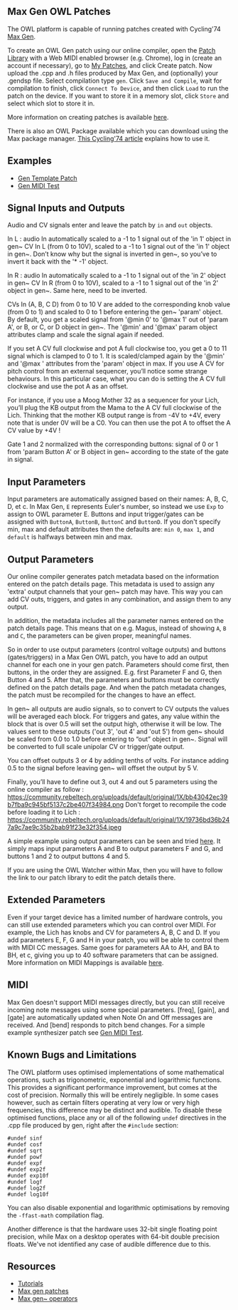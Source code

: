 ## Max Gen OWL Patches

The OWL platform is capable of running patches created with Cycling'74 [Max Gen](https://cycling74.com/tutorials/gen~-for-beginners-part-1-a-place-to-start).

To create an OWL Gen patch using our online compiler, open the [Patch Library](https://www.rebeltech.org/patch-library/) with a Web MIDI enabled browser (e.g. Chrome), log in (create an account if necessary), go to [My Patches](https://www.rebeltech.org/patch-library/patches/my-patches/), and click Create patch. Now upload the .cpp and .h files produced by Max Gen, and (optionally) your .gendsp file. Select compilation type `gen`. Click `Save and Compile`, wait for compilation to finish, click `Connect To Device`, and then click `Load` to run the patch on the device. If you want to store it in a memory slot, click `Store` and select which slot to store it in.

More information on creating patches is available [here](../OWL_Patches/Creating_Patches.md).

There is also an OWL Package available which you can download using the Max package manager. [This Cycling'74 article](https://cycling74.com/articles/review-getting-to-know-the-owl-pedal-part-2) explains how to use it.

## Examples

* [Gen Template Patch](https://www.rebeltech.org/patch-library/patch/GenTemplate)
* [Gen MIDI Test](https://www.rebeltech.org/patch-library/patch/Gen_MIDI_Test)

## Signal Inputs and Outputs

Audio and CV signals enter and leave the patch by `in` and `out` objects.

In L : audio In automatically scaled to a -1 to 1 signal out of the 'in 1' object in gen~
       CV In L (from 0 to 10V), scaled to a -1 to 1 signal out of the 'in 1' object in gen~. Don’t know why but the signal is inverted in gen~, so you’ve to invert it back with the '* -1' object.

In R : audio In automatically scaled to a -1 to 1 signal out of the 'in 2' object in gen~
       CV In R (from 0 to 10V), scaled to a -1 to 1 signal out of the 'in 2' object in gen~. Same here, need to be inverted.

CVs In (A, B, C D) from 0 to 10 V are added to the corresponding knob value (from 0 to 1) and scaled to 0 to 1 before entering the gen~ 'param' object.
By default, you get a scaled signal from '@min 0' to '@max 1' out of 'param A', or B, or C, or D object in gen~. The '@min' and '@max' param object attributes clamp and scale the signal again if needed.

If you set A CV full clockwise and pot A full clockwise too, you get a 0 to 11 signal which is clamped to 0 to 1. It is scaled/clamped again by the '@min' and '@max ' attributes from the 'param' object in max. If you use A CV for pitch control from an external sequencer, you’ll notice some strange behaviours. In this particular case, what you can do is setting the A CV full clockwise and use the pot A as an offset.

For instance, if you use a Moog Mother 32 as a sequencer for your Lich, you’ll plug the KB output from the Mama to the A CV full clockwise of the Lich. Thinking that the mother KB output range is from -4V to +4V, every note that is under 0V will be a C0. You can then use the pot A to offset the A CV value by +4V !

Gate 1 and 2 normalized with the corresponding buttons: signal of 0 or 1 from 'param Button A' or B object in gen~ according to the state of the gate in signal.

## Input Parameters

Input parameters are automatically assigned based on their names: A, B, C, D, et c. In Max Gen, `E` represents Euler's number, so instead we use `Exp` to assign to OWL parameter E. Buttons and input trigger/gates can be assigned with `ButtonA`, `ButtonB`, `ButtonC` and `ButtonD`. If you don't specify min, max and default attributes then the defaults are: `min 0`, `max 1`, and `default` is halfways between min and max.

## Output Parameters

Our online compiler generates patch metadata based on the information entered on the patch details page. This metadata is used to assign any 'extra' output channels that your gen~ patch may have. This way you can add CV outs, triggers, and gates in any combination, and assign them to any output.

In addition, the metadata includes all the parameter names entered on the patch details page. This means that on e.g. Magus, instead of showing `A`, `B` and `C`, the parameters can be given proper, meaningful names.

So in order to use output parameters (control voltage outputs) and buttons (gates/triggers) in a Max Gen OWL patch, you have to add an output channel for each one in your gen patch. Parameters should come first, then buttons, in the order they are assigned. E.g. first Parameter F and G, then Button 4 and 5.
After that, the parameters and buttons must be correctly defined on the patch details page. And when the patch metadata changes, the patch must be recompiled for the changes to have an effect.

In gen~ all outputs are audio signals, so to convert to CV outputs the values will be averaged each block. For triggers and gates, any value within the block that is over 0.5 will set the output high, otherwise it will be low. The values sent to these outputs ('out 3', 'out 4' and 'out 5') from gen~ should be scaled from 0.0 to 1.0 before entering to “out” object in gen~. Signal will be converted to full scale unipolar CV or trigger/gate output.

You can offset outputs 3 or 4 by adding tenths of volts. For instance adding 0.5 to the signal before leaving gen~ will offset the output by 5 V.

Finally, you’ll have to define out 3, out 4 and out 5 parameters using the online compiler as follow : https://community.rebeltech.org/uploads/default/original/1X/bb43042ec39b7fba9c945bf5137c2be407f34984.png
Don't forget to recompile the code before loading it to Lich : https://community.rebeltech.org/uploads/default/original/1X/19736bd36b247a9c7ae9c35b2bab91f23e32f354.jpeg

A simple example using output parameters can be seen and tried [here](https://www.rebeltech.org/patch-library/patch/Gen_Metadata_Test). It simply maps input parameters A and B to output parameters F and G, and buttons 1 and 2 to output buttons 4 and 5.

If you are using the OWL Watcher within Max, then you will have to follow the link to our patch library to edit the patch details there.

## Extended Parameters

Even if your target device has a limited number of hardware controls, you can still use extended parameters which you can control over MIDI. For example, the Lich has knobs and CV for parameters A, B, C and D. If you add parameters E, F, G and H in your patch, you will be able to control them with MIDI CC messages. Same goes for parameters AA to AH, and BA to BH, et c, giving you up to 40 software parameters that can be assigned. More information on MIDI Mappings is available [here](../OWL_Patches/MIDI_Mappings.md).

## MIDI

Max Gen doesn't support MIDI messages directly, but you can still receive incoming note messages using some special parameters. [freq], [gain], and [gate] are automatically updated when Note On and Off messages are received. And [bend] responds to pitch bend changes. For a simple example synthesizer patch see [Gen MIDI Test](https://www.rebeltech.org/patch-library/patch/Gen_MIDI_Test).

## Known Bugs and Limitations

The OWL platform uses optimised implementations of some mathematical operations, such as trigonometric, exponential and logarithmic functions. This provides a significant performance improvement, but comes at the cost of precision. Normally this will be entirely negligible. In some cases however, such as certain filters operating at very low or very high frequencies, this difference may be distinct and audible. To disable these optimised functions, place any or all of the following `undef` directives in the .cpp file produced by gen, right after the `#include` section:

```
#undef sinf
#undef cosf
#undef sqrt
#undef powf
#undef expf
#undef exp2f
#undef exp10f
#undef logf
#undef log2f
#undef log10f
```

You can also disable exponential and logarithmic optimisations by removing the `-ffast-math` compilation flag.

Another difference is that the hardware uses 32-bit single floating point precision, while Max on a desktop operates with 64-bit double precision floats. We've not identified any case of audible difference due to this.


## Resources

* [Tutorials](https://www.rebeltech.org/tutorials/)
* [Max gen patches](https://www.rebeltech.org/patch-library/patches/tags/MaxMSP)
* [Max gen~ operators](https://docs.cycling74.com/max8/vignettes/gen~_operators)
